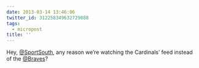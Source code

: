 ```yaml
---
date: 2013-03-14 13:46:06
twitter_id: 312258349632729088
tags:
  - micropost
title: ''
---
```


Hey, [@SportSouth](https://twitter.com/SportSouth), any reason we’re watching the Cardinals’ feed instead of the [@Braves](https://twitter.com/Braves)?
